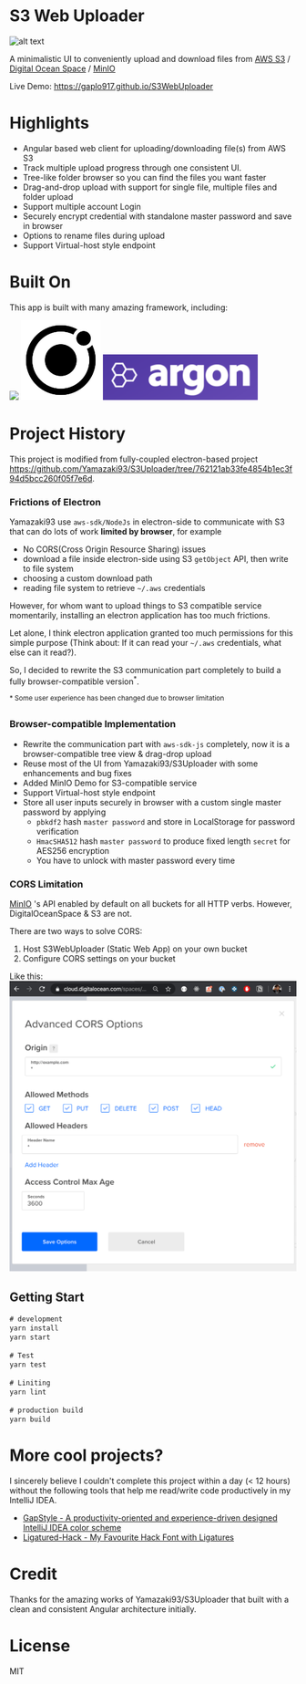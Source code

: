 # S3 Web Uploader

![alt text](misc/s3-web-uploader.gif 'Preview')

A minimalistic UI to conveniently upload and download files from
[AWS S3](https://aws.amazon.com/s3/?nc=sn&loc=1) /
[Digital Ocean Space](https://m.do.co/c/62579dc21130) / [MinIO](https://docs.min.io/)

Live Demo: https://gaplo917.github.io/S3WebUploader

# Highlights

- Angular based web client for uploading/downloading file(s) from AWS S3
- Track multiple upload progress through one consistent UI.
- Tree-like folder browser so you can find the files you want faster
- Drag-and-drop upload with support for single file, multiple files and folder upload
- Support multiple account Login
- Securely encrypt credential with standalone master password and save in browser
- Options to rename files during upload
- Support Virtual-host style endpoint

# Built On

This app is built with many amazing framework, including:

<a href="https://angular.io/"><img src="https://angular.io/assets/images/logos/angular/angular.svg" width="150"></a>
<a href="https://ionicons.com/"><img src="misc/logo-ionic.svg" width="140"></a>
<a href="https://github.com/creativetimofficial/argon-design-system"><img src="misc/argoncss.png" height="80"></a>

# Project History

This project is modified from fully-coupled electron-based project
https://github.com/Yamazaki93/S3Uploader/tree/762121ab33fe4854b1ec3f94d5bcc260f05f7e6d.

### Frictions of Electron

Yamazaki93 use `aws-sdk/NodeJs` in electron-side to communicate with S3 that can do lots of work
**limited by browser**, for example

- No CORS(Cross Origin Resource Sharing) issues
- download a file inside electron-side using S3 `getObject` API, then write to file system
- choosing a custom download path
- reading file system to retrieve `~/.aws` credentials

However, for whom want to upload things to S3 compatible service momentarily, installing an electron
application has too much frictions.

Let alone, I think electron application granted too much permissions for this simple purpose (Think
about: If it can read your `~/.aws` credentials, what else can it read?).

So, I decided to rewrite the S3 communication part completely to build a fully browser-compatible
version<sup>\*</sup>.

<sup>\* Some user experience has been changed due to browser limitation</sup>

### Browser-compatible Implementation

- Rewrite the communication part with `aws-sdk-js` completely, now it is a browser-compatible tree
  view & drag-drop upload
- Reuse most of the UI from Yamazaki93/S3Uploader with some enhancements and bug fixes
- Added MinIO Demo for S3-compatible service
- Support Virtual-host style endpoint
- Store all user inputs securely in browser with a custom single master password by applying
  - `pbkdf2` hash `master password` and store in LocalStorage for password verification
  - `HmacSHA512` hash `master password` to produce fixed length `secret` for AES256 encryption
  - You have to unlock with master password every time

### CORS Limitation

[MinIO](https://docs.min.io/) 's API enabled by default on all buckets for all HTTP verbs. However,
DigitalOceanSpace & S3 are not.

There are two ways to solve CORS:

1. Host S3WebUploader (Static Web App) on your own bucket
1. Configure CORS settings on your bucket

Like this: ![](misc/digital-ocean-space-CORS.png)

## Getting Start

```
# development
yarn install
yarn start

# Test
yarn test

# Liniting
yarn lint

# production build
yarn build

```

# More cool projects?

I sincerely believe I couldn't complete this project within a day (< 12 hours) without the following
tools that help me read/write code productively in my IntelliJ IDEA.

- [GapStyle - A productivity-oriented and experience-driven designed IntelliJ IDEA color scheme](https://github.com/gaplo917/GapStyle)
- [Ligatured-Hack - My Favourite Hack Font with Ligatures](https://github.com/gaplo917/Ligatured-Hack)

# Credit

Thanks for the amazing works of Yamazaki93/S3Uploader that built with a clean and consistent Angular
architecture initially.

# License

MIT
